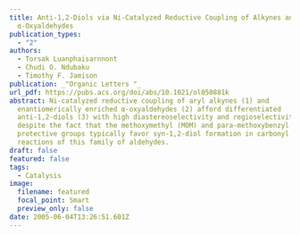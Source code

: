 ```yaml
---
title: Anti-1,2-Diols via Ni-Catalyzed Reductive Coupling of Alkynes and
  α-Oxyaldehydes
publication_types:
  - "2"
authors:
  - Torsak Luanphaisarnnont
  - Chudi O. Ndubaku
  - Timothy F. Jamison
publication: _"Organic Letters "_
url_pdf: https://pubs.acs.org/doi/abs/10.1021/ol050881k
abstract: Ni-catalyzed reductive coupling of aryl alkynes (1) and
  enantiomerically enriched α-oxyaldehydes (2) afford differentiated
  anti-1,2-diols (3) with high diastereoselectivity and regioselectivity,
  despite the fact that the methoxymethyl (MOM) and para-methoxybenzyl (PMB)
  protective groups typically favor syn-1,2-diol formation in carbonyl addition
  reactions of this family of aldehydes.
draft: false
featured: false
tags:
  - Catalysis
image:
  filename: featured
  focal_point: Smart
  preview_only: false
date: 2005-06-04T13:26:51.601Z
---
```


